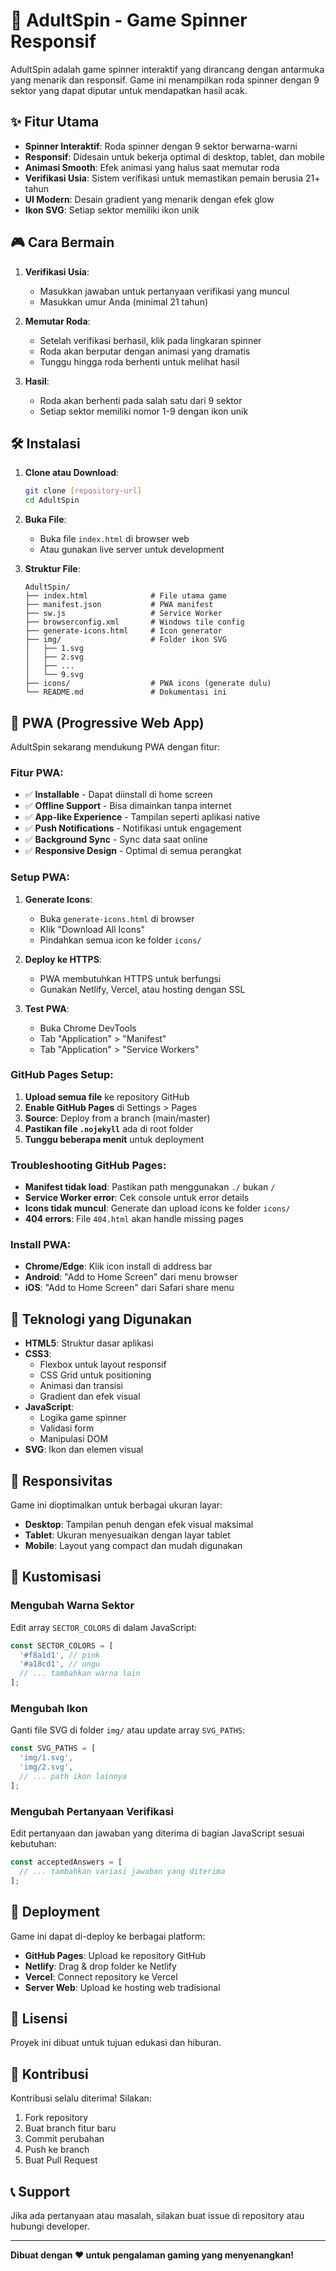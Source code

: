 # 🎰 AdultSpin - Game Spinner Responsif

AdultSpin adalah game spinner interaktif yang dirancang dengan antarmuka yang menarik dan responsif. Game ini menampilkan roda spinner dengan 9 sektor yang dapat diputar untuk mendapatkan hasil acak.

## ✨ Fitur Utama

- **Spinner Interaktif**: Roda spinner dengan 9 sektor berwarna-warni
- **Responsif**: Didesain untuk bekerja optimal di desktop, tablet, dan mobile
- **Animasi Smooth**: Efek animasi yang halus saat memutar roda
- **Verifikasi Usia**: Sistem verifikasi untuk memastikan pemain berusia 21+ tahun
- **UI Modern**: Desain gradient yang menarik dengan efek glow
- **Ikon SVG**: Setiap sektor memiliki ikon unik

## 🎮 Cara Bermain

1. **Verifikasi Usia**: 
   - Masukkan jawaban untuk pertanyaan verifikasi yang muncul
   - Masukkan umur Anda (minimal 21 tahun)

2. **Memutar Roda**:
   - Setelah verifikasi berhasil, klik pada lingkaran spinner
   - Roda akan berputar dengan animasi yang dramatis
   - Tunggu hingga roda berhenti untuk melihat hasil

3. **Hasil**:
   - Roda akan berhenti pada salah satu dari 9 sektor
   - Setiap sektor memiliki nomor 1-9 dengan ikon unik

## 🛠️ Instalasi

1. **Clone atau Download**:
   ```bash
   git clone [repository-url]
   cd AdultSpin
   ```

2. **Buka File**:
   - Buka file `index.html` di browser web
   - Atau gunakan live server untuk development

3. **Struktur File**:
   ```
   AdultSpin/
   ├── index.html              # File utama game
   ├── manifest.json           # PWA manifest
   ├── sw.js                   # Service Worker
   ├── browserconfig.xml       # Windows tile config
   ├── generate-icons.html     # Icon generator
   ├── img/                    # Folder ikon SVG
   │   ├── 1.svg
   │   ├── 2.svg
   │   ├── ...
   │   └── 9.svg
   ├── icons/                  # PWA icons (generate dulu)
   └── README.md               # Dokumentasi ini
   ```

## 📱 PWA (Progressive Web App)

AdultSpin sekarang mendukung PWA dengan fitur:

### **Fitur PWA:**
- ✅ **Installable** - Dapat diinstall di home screen
- ✅ **Offline Support** - Bisa dimainkan tanpa internet
- ✅ **App-like Experience** - Tampilan seperti aplikasi native
- ✅ **Push Notifications** - Notifikasi untuk engagement
- ✅ **Background Sync** - Sync data saat online
- ✅ **Responsive Design** - Optimal di semua perangkat

### **Setup PWA:**
1. **Generate Icons**:
   - Buka `generate-icons.html` di browser
   - Klik "Download All Icons"
   - Pindahkan semua icon ke folder `icons/`

2. **Deploy ke HTTPS**:
   - PWA membutuhkan HTTPS untuk berfungsi
   - Gunakan Netlify, Vercel, atau hosting dengan SSL

3. **Test PWA**:
   - Buka Chrome DevTools
   - Tab "Application" > "Manifest"
   - Tab "Application" > "Service Workers"

### **GitHub Pages Setup:**
1. **Upload semua file** ke repository GitHub
2. **Enable GitHub Pages** di Settings > Pages
3. **Source**: Deploy from a branch (main/master)
4. **Pastikan file `.nojekyll`** ada di root folder
5. **Tunggu beberapa menit** untuk deployment

### **Troubleshooting GitHub Pages:**
- **Manifest tidak load**: Pastikan path menggunakan `./` bukan `/`
- **Service Worker error**: Cek console untuk error details
- **Icons tidak muncul**: Generate dan upload icons ke folder `icons/`
- **404 errors**: File `404.html` akan handle missing pages

### **Install PWA:**
- **Chrome/Edge**: Klik icon install di address bar
- **Android**: "Add to Home Screen" dari menu browser
- **iOS**: "Add to Home Screen" dari Safari share menu

## 🎨 Teknologi yang Digunakan

- **HTML5**: Struktur dasar aplikasi
- **CSS3**: 
  - Flexbox untuk layout responsif
  - CSS Grid untuk positioning
  - Animasi dan transisi
  - Gradient dan efek visual
- **JavaScript**: 
  - Logika game spinner
  - Validasi form
  - Manipulasi DOM
- **SVG**: Ikon dan elemen visual

## 📱 Responsivitas

Game ini dioptimalkan untuk berbagai ukuran layar:

- **Desktop**: Tampilan penuh dengan efek visual maksimal
- **Tablet**: Ukuran menyesuaikan dengan layar tablet
- **Mobile**: Layout yang compact dan mudah digunakan

## 🔧 Kustomisasi

### Mengubah Warna Sektor
Edit array `SECTOR_COLORS` di dalam JavaScript:
```javascript
const SECTOR_COLORS = [
  '#f8a1d1', // pink
  '#a18cd1', // ungu
  // ... tambahkan warna lain
];
```

### Mengubah Ikon
Ganti file SVG di folder `img/` atau update array `SVG_PATHS`:
```javascript
const SVG_PATHS = [
  'img/1.svg',
  'img/2.svg',
  // ... path ikon lainnya
];
```

### Mengubah Pertanyaan Verifikasi
Edit pertanyaan dan jawaban yang diterima di bagian JavaScript sesuai kebutuhan:
```javascript
const acceptedAnswers = [
  // ... tambahkan variasi jawaban yang diterima
];
```

## 🚀 Deployment

Game ini dapat di-deploy ke berbagai platform:

- **GitHub Pages**: Upload ke repository GitHub
- **Netlify**: Drag & drop folder ke Netlify
- **Vercel**: Connect repository ke Vercel
- **Server Web**: Upload ke hosting web tradisional

## 📄 Lisensi

Proyek ini dibuat untuk tujuan edukasi dan hiburan.

## 🤝 Kontribusi

Kontribusi selalu diterima! Silakan:
1. Fork repository
2. Buat branch fitur baru
3. Commit perubahan
4. Push ke branch
5. Buat Pull Request

## 📞 Support

Jika ada pertanyaan atau masalah, silakan buat issue di repository atau hubungi developer.

---

**Dibuat dengan ❤️ untuk pengalaman gaming yang menyenangkan!** 